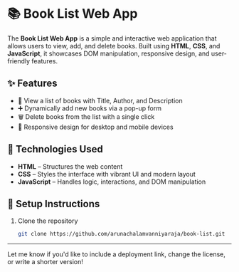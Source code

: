 # 📚 Book List Web App

The **Book List Web App** is a simple and interactive web application that allows users to view, add, and delete books. Built using **HTML**, **CSS**, and **JavaScript**, it showcases DOM manipulation, responsive design, and user-friendly features.

## ✨ Features

- 📖 View a list of books with Title, Author, and Description
- ➕ Dynamically add new books via a pop-up form
- 🗑️ Delete books from the list with a single click
- 📱 Responsive design for desktop and mobile devices

## 🚀 Technologies Used

- **HTML** – Structures the web content
- **CSS** – Styles the interface with vibrant UI and modern layout
- **JavaScript** – Handles logic, interactions, and DOM manipulation


## 🔧 Setup Instructions

1. Clone the repository  
   ```bash
   git clone https://github.com/arunachalamvanniyaraja/book-list.git

---

Let me know if you'd like to include a deployment link, change the license, or write a shorter version!
